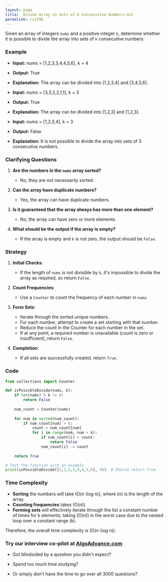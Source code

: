 ```yaml
---
layout: page
title:  Divide Array in Sets of K Consecutive Numbers-out
permalink: /s1296
---
```


Given an array of integers `nums` and a positive integer `k`, determine whether it is possible to divide the array into sets of `k` consecutive numbers.

### Example
- **Input:** nums = [1,2,3,3,4,4,5,6], k = 4
- **Output:** True
- **Explanation:** The array can be divided into [1,2,3,4] and [3,4,5,6].

- **Input:** nums = [3,3,2,2,1,1], k = 3
- **Output:** True
- **Explanation:** The array can be divided into [1,2,3] and [1,2,3].

- **Input:** nums = [1,2,3,4], k = 3
- **Output:** False
- **Explanation:** It is not possible to divide the array into sets of 3 consecutive numbers.

### Clarifying Questions
1. **Are the numbers in the `nums` array sorted?**
   - No, they are not necessarily sorted.

2. **Can the array have duplicate numbers?**
   - Yes, the array can have duplicate numbers.

3. **Is it guaranteed that the array always has more than one element?**
   - No, the array can have zero or more elements.

4. **What should be the output if the array is empty?**
   - If the array is empty and `k` is not zero, the output should be `False`.

### Strategy

1. **Initial Checks**:
   - If the length of `nums` is not divisible by `k`, it's impossible to divide the array as required, so return `False`.

2. **Count Frequencies**:
   - Use a `Counter` to count the frequency of each number in `nums`.

3. **Form Sets**:
   - Iterate through the sorted unique numbers.
   - For each number, attempt to create a set starting with that number.
   - Reduce the count in the Counter for each number in the set.
   - If at any point, a required number is unavailable (count is zero or insufficient), return `False`.

4. **Completion**:
   - If all sets are successfully created, return `True`.

### Code
```python
from collections import Counter

def isPossibleDivide(nums, k):
    if len(nums) % k != 0:
        return False
    
    num_count = Counter(nums)
    
    for num in sorted(num_count):
        if num_count[num] > 0:
            count = num_count[num]
            for i in range(num, num + k):
                if num_count[i] < count:
                    return False
                num_count[i] -= count
    
    return True

# Test the function with an example
print(isPossibleDivide([1,2,3,3,4,4,5,6], 4))  # Should return True
```

### Time Complexity
- **Sorting** the numbers will take \(O(n \log n)\), where \(n\) is the length of the array.
- **Counting frequencies** takes \(O(n)\).
- **Forming sets** will effectively iterate through the list a constant number of times for k elements, taking \(O(n)\) in the worst case due to the nested loop over a constant range \(k\).

Therefore, the overall time complexity is \(O(n \log n)\).


### Try our interview co-pilot at [AlgoAdvance.com](https://algoAdvance.com)

- Got blindsided by a question you didn't expect?

- Spend too much time studying?

- Or simply don't have the time to go over all 3000 questions?

